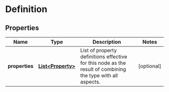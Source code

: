 

# Definition

## Properties

Name | Type | Description | Notes
------------ | ------------- | ------------- | -------------
**properties** | [**List&lt;Property&gt;**](Property.md) | List of property definitions effective for this node as the result of combining the type with all aspects. |  [optional]



